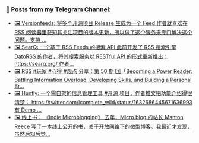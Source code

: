 ### 📰 Posts from my [Telegram Channel](https://t.me/s/aboutrss):
<!-- BLOG-POST-LIST:START -->
- [🖼 Versionfeeds: 将多个开源项目 Release 生成为一个 Feed 作者就喜欢在 RSS 阅读器里获知其关注项目的版本更新，所以做了这个服务来专门解决这个问题。支持 ...](https://t.me/aboutrss/1309)
- [🖼 SearQ: 一个基于 RSS Feeds 的搜索 API 此前开发了 RSS 搜索引擎 DatoRSS 的作者，将其搜索服务以 RESTful API 的形式重新推出： https://searq.org/ 作者...](https://t.me/aboutrss/1308)
- [🖼 RSS #玩家 #心得 #观点 分享：第 50 期 1️⃣「Becoming a Power Reader: Battling Information Overload, Developing Skills, and Building a Personal Br...](https://t.me/aboutrss/1307)
- [🖼 Huntly: 一个需自架的信息管理工具 #开源 项目，作者推文把功能介绍得很清楚： https://twitter.com/lcomplete_wild/status/1632686445671636993 有 Demo ...](https://t.me/aboutrss/1306)
- [🖼 线上书： 《Indie Microblogging》 去年，Micro.blog 的站长 Manton Reece 写了一本线上公开的书，关于开放网络下的微型博客。我最近才发现，虽然后知后觉...](https://t.me/aboutrss/1305)
<!-- BLOG-POST-LIST:END -->

<!--
**AboutRSS/AboutRSS** is a ✨ _special_ ✨ repository because its `README.md` (this file) appears on your GitHub profile.

Here are some ideas to get you started:

- 🔭 I’m currently working on ...
- 🌱 I’m currently learning ...
- 👯 I’m looking to collaborate on ...
- 🤔 I’m looking for help with ...
- 💬 Ask me about ...
- 📫 How to reach me: ...
- 😄 Pronouns: ...
- ⚡ Fun fact: ...
-->
